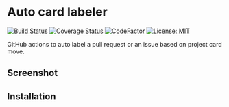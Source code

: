 # Auto card labeler

[![Build Status](https://github.com/technote-space/auto-card-labeler/workflows/Build/badge.svg)](https://github.com/technote-space/auto-card-labeler/actions)
[![Coverage Status](https://coveralls.io/repos/github/technote-space/auto-card-labeler/badge.svg?branch=master)](https://coveralls.io/github/technote-space/auto-card-labeler?branch=master)
[![CodeFactor](https://www.codefactor.io/repository/github/technote-space/auto-card-labeler/badge)](https://www.codefactor.io/repository/github/technote-space/auto-card-labeler)
[![License: MIT](https://img.shields.io/badge/License-MIT-blue.svg)](https://github.com/technote-space/auto-card-labeler/blob/master/LICENSE)

GitHub actions to auto label a pull request or an issue based on project card move.

## Screenshot

## Installation
